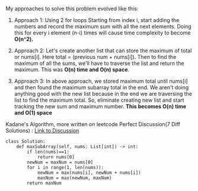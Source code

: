 My approaches to solve this problem evolved like this:
1. Approach 1: Using 2 for loops
Starting from index i, start adding the numbers and record the maximum sum with all the next elements.
Doing this for every i element (n-i) times will cause time complexity to become **O(n^2).**

2. Approach 2: Let's create another list that can store the maximum of total or nums[i]. Here total = (previous num + nums[i]).
Then to find the maximum of all the sums, we'll have to traverse the list and return the maximum. This was **O(n) time and O(n) space**.

3. Approach 3: In above approach, we stored maximum total until nums[i] and then found the maximum subarray total in the end. 
We aren't doing anything good with the new list because in the end we are traversing the list to find the maximum total. So, 
eliminate creating new list and start tracking the new sum and maximum number. **This becomes O(n) time and O(1) space**

Kadane's Algorithm, more written on leetcode
Perfect Discussion(7 Diff Solutions) : <a href="https://leetcode.com/problems/maximum-subarray/discuss/1595195/C%2B%2BPython-7-Simple-Solutions-w-Explanation-or-Brute-Force-%2B-DP-%2B-Kadane-%2B-Divide-and-Conquer">Link to Discussion</a>
```
class Solution:
    def maxSubArray(self, nums: List[int]) -> int:
        if len(nums)==1:
            return nums[0]
        newNum = maxNum = nums[0]
        for i in range(1, len(nums)):
            newNum = max(nums[i], newNum + nums[i])
            maxNum = max(newNum, maxNum)
        return maxNum
```
